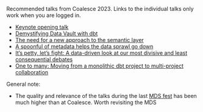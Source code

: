 Recommended talks from Coalesce 2023. Links to the individual talks only work when you are logged in.
- [Keynote opening talk](https://attendees.bizzabo.com/433222/agenda/activity/1179793)
- [Demystifying Data Vault with dbt](https://attendees.bizzabo.com/433222/agenda/activity/1179907)
- [The need for a new approach to the semantic layer](https://attendees.bizzabo.com/433222/agenda/activity/1232555)
- [A spoonful of metadata helps the data sprawl go down](https://attendees.bizzabo.com/433222/agenda/activity/1205248)
- [It’s petty, let’s fight: A data-driven look at our most divisive and least consequential debates](https://attendees.bizzabo.com/433222/agenda/activity/1179816)
- [One to many: Moving from a monolithic dbt project to multi-project collaboration](https://attendees.bizzabo.com/433222/agenda/activity/1180741)

General note:
- The quality and relevance of the talks during the last [MDS fest](https://hopin.com/events/mds-fest-day-1-3) has been much higher than at Coalesce. Worth revisiting the MDS

